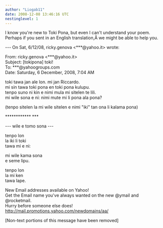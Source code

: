 ```yaml
---
author: "Liogab11"
date: 2008-12-08 13:46:16 UTC
nestinglevel: 1
---
```

I know you're new to Toki Pona, but even I can't understand your poem. Perhaps if you sent in an English translation,Â we might be able to help you.  
  
\--- On Sat, 6/12/08, ricky.genova <\*\*\*@yahoo.it> wrote:  
  
From: ricky.genova <\*\*\*@yahoo.it>  
Subject: \[tokipona\] toki!  
To: \*\*\*@yahoogroups.com  
Date: Saturday, 6 December, 2008, 7:04 AM  
  
  
  
  
  
  
toki tawa jan ale lon. mi jan Riccardo.  
mi sin tawa toki pona en toki pona kulupu.  
tenpo suno ni kin e nimi mula mi sitelen te lili.  
mi wile sona e ni: nimi mute mi li pona ala pona?  
  
(tenpo sitelen la mi wile sitelen e nimi "iki" tan ona li kalama pona)  
  
\*\*\*\*\*\*\*\*\*\*\*\* \*\*\*  
  
\--- wile e tomo sona ---  
  
tenpo lon  
la iki li toki  
tawa mi e ni:  
  
mi wile kama sona  
e seme lipu.  
  
tenpo lon  
la mi ken  
tawa lape.  
  
  
  
  
  
  
  
  
  
  
  
  
  
  
  
  
New Email addresses available on Yahoo!  
Get the Email name you&#39;ve always wanted on the new @ymail and @rocketmail.  
Hurry before someone else does!  
http://mail.promotions.yahoo.com/newdomains/aa/  
  
\[Non-text portions of this message have been removed\]
